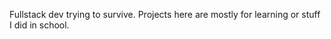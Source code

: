 Fullstack dev trying to survive. Projects here are mostly for learning or stuff I did in school. 


